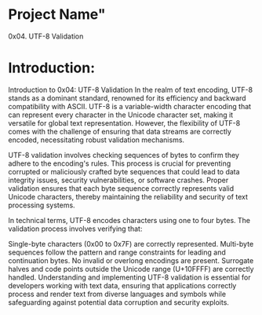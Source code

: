 # Project Name"
0x04. UTF-8 Validation

# Introduction:

Introduction to 0x04: UTF-8 Validation
In the realm of text encoding, UTF-8 stands as a dominant standard, renowned for its efficiency and backward compatibility with ASCII. UTF-8 is a variable-width character encoding that can represent every character in the Unicode character set, making it versatile for global text representation. However, the flexibility of UTF-8 comes with the challenge of ensuring that data streams are correctly encoded, necessitating robust validation mechanisms.

UTF-8 validation involves checking sequences of bytes to confirm they adhere to the encoding's rules. This process is crucial for preventing corrupted or maliciously crafted byte sequences that could lead to data integrity issues, security vulnerabilities, or software crashes. Proper validation ensures that each byte sequence correctly represents valid Unicode characters, thereby maintaining the reliability and security of text processing systems.

In technical terms, UTF-8 encodes characters using one to four bytes. The validation process involves verifying that:

Single-byte characters (0x00 to 0x7F) are correctly represented.
Multi-byte sequences follow the pattern and range constraints for leading and continuation bytes.
No invalid or overlong encodings are present.
Surrogate halves and code points outside the Unicode range (U+10FFFF) are correctly handled.
Understanding and implementing UTF-8 validation is essential for developers working with text data, ensuring that applications correctly process and render text from diverse languages and symbols while safeguarding against potential data corruption and security exploits.
